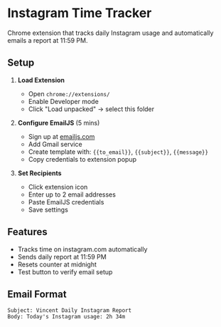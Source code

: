 # Instagram Time Tracker

Chrome extension that tracks daily Instagram usage and automatically emails a report at 11:59 PM.

## Setup

1. **Load Extension**
   - Open `chrome://extensions/`
   - Enable Developer mode
   - Click "Load unpacked" → select this folder

2. **Configure EmailJS** (5 mins)
   - Sign up at [emailjs.com](https://emailjs.com)
   - Add Gmail service
   - Create template with: `{{to_email}}`, `{{subject}}`, `{{message}}`
   - Copy credentials to extension popup

3. **Set Recipients**
   - Click extension icon
   - Enter up to 2 email addresses
   - Paste EmailJS credentials
   - Save settings

## Features

- Tracks time on instagram.com automatically
- Sends daily report at 11:59 PM
- Resets counter at midnight
- Test button to verify email setup

## Email Format
```
Subject: Vincent Daily Instagram Report
Body: Today's Instagram usage: 2h 34m
```